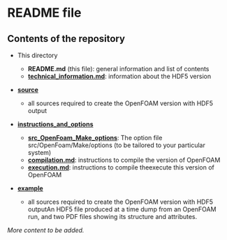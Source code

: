 # README file

## Contents of the repository

* This directory
  * __README.md__ (this file): general information and list of contents
  * [__technical_information.md__](https://github.com/stefsal/OeRC_OpenFOAM_HDF5/blob/master/technical_information.md): information about the HDF5 version

* [__source__](https://github.com/stefsal/OeRC_OpenFOAM_HDF5/tree/master/source)  
  * all sources required to create the OpenFOAM version with HDF5 output

* [__instructions_and_options__](https://github.com/stefsal/OeRC_OpenFOAM_HDF5/tree/master/instructions_and_options)  
  *  [__src\_OpenFoam\_Make\_options__](https://github.com/stefsal/OeRC_OpenFOAM_HDF5/blob/master/instructions_and_options/src_OpenFoam_Make_options): The option file src/OpenFoam/Make/options (to be tailored to your particular system)
  * [__compilation.md__](https://github.com/stefsal/OeRC_OpenFOAM_HDF5/blob/master/instructions_and_options/compilation.md): instructions to compile the version of OpenFOAM
  * [__execution.md__](https://github.com/stefsal/OeRC_OpenFOAM_HDF5/blob/master/instructions_and_options/execution.md): instructions to compile theexecute this version of OpenFOAM

* [__example__](https://github.com/stefsal/OeRC_OpenFOAM_HDF5/tree/master/example)  
  * all sources required to create the OpenFOAM version with HDF5 outputAn HDF5 file produced at a time dump from an OpenFOAM run, and two PDF files showing its structure and attributes.


*More content to be added.*
